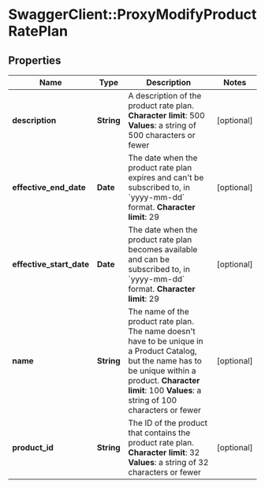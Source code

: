 # SwaggerClient::ProxyModifyProductRatePlan

## Properties
Name | Type | Description | Notes
------------ | ------------- | ------------- | -------------
**description** | **String** | A description of the product rate plan. **Character limit**: 500 **Values**: a string of 500 characters or fewer  | [optional] 
**effective_end_date** | **Date** |  The date when the product rate plan expires and can&#39;t be subscribed to, in &#x60;yyyy-mm-dd&#x60; format. **Character limit**: 29  | [optional] 
**effective_start_date** | **Date** |  The date when the product rate plan becomes available and can be subscribed to, in &#x60;yyyy-mm-dd&#x60; format. **Character limit**: 29  | [optional] 
**name** | **String** | The name of the product rate plan. The name doesn&#39;t have to be unique in a Product Catalog, but the name has to be unique within a product. **Character limit**: 100 **Values**: a string of 100 characters or fewer  | [optional] 
**product_id** | **String** | The ID of the product that contains the product rate plan. **Character limit**: 32 **Values**: a string of 32 characters or fewer  | [optional] 


